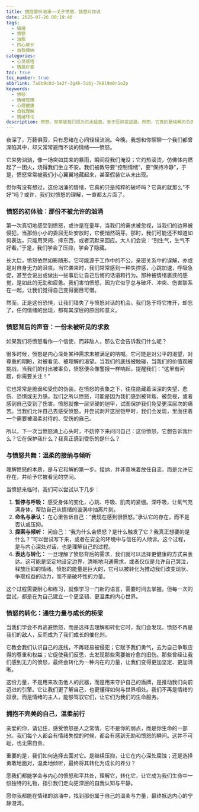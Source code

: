 ```yaml
---
title: 拥抱那份汹涌——关于愤怒，我想对你说
date: 2025-07-26 00:19:40
tags:
  - 情绪
  - 愤怒
  - 治愈
  - 内心成长
  - 自我接纳
categories:
  - 心灵感悟
  - 情感疗愈
toc: true
toc_number: true
abbrlink: 7a8b9c0d-1e2f-3g4h-5i6j-7k8l9m0n1o2p
keywords:
  - 愤怒
  - 情绪管理
  - 心理健康
  - 自我理解
  - 情绪转化
description: 愤怒，常常被我们视为洪水猛兽，急于压抑或逃避。然而，它真的是纯粹的负面情绪吗？这篇文章将带你深入探索愤怒的本质，理解它背后的深层信息，学会温柔地接纳并转化这份汹涌的力量，最终找到内心的平静与成长。
---
```


夜深了，万籁俱寂，只有思绪在心间轻轻流淌。今晚，我想和你聊聊一个我们都曾深陷其中，却又常常避而不谈的情绪——愤怒。

它来势汹汹，像一场突如其来的暴雨，瞬间将我们淹没；它灼热滚烫，仿佛体内燃起了一团火，烧得我们坐立不安。我们被教导要“控制情绪”，要“保持冷静”，于是，愤怒常常被我们小心翼翼地藏起来，甚至假装它从未出现。

但你有没有想过，这份汹涌的情绪，它真的只是纯粹的破坏吗？它真的就那么“不好”吗？或许，我们对愤怒的理解，一直都太片面了。

### 愤怒的初体验：那份不被允许的汹涌

第一次真切地感受到愤怒，或许是在童年，当我们的需求被忽视，当我们的边界被侵犯，当那份小小的委屈无处安放时，它便悄然萌芽。那时，我们可能还不知道如何表达，只能用哭闹、摔东西，或者沉默来回应。大人们会说：“别生气，生气不好看。”于是，我们学会了压抑，学会了隐藏。

长大后，愤怒依然如影随形。它可能源于工作中的不公，亲密关系中的误解，亦或是对自身无力的沮丧。当它袭来时，我们常常感到一种失控感，心跳加速，呼吸急促，甚至会说出或做出一些事后让自己后悔的话语和行为。那种被情绪裹挟的感觉，是如此的无助和疲惫。我们害怕愤怒，因为它似乎总与破坏、冲突、伤害联系在一起，让我们觉得自己变得面目可憎。

然而，正是这份恐惧，让我们错失了与愤怒对话的机会。我们急于将它推开，却忘了，任何情绪的出现，都有其深层的原因和意义。

### 愤怒背后的声音：一份未被听见的求救

如果我们将愤怒看作一个信使，而非敌人，那么它会告诉我们什么呢？

很多时候，愤怒是内心深处某种需求未被满足的呐喊。它可能是对公平的渴望，对尊重的期盼，对被看见、被理解的渴望。当我们的底线被触碰，当我们的价值观被挑战，当我们的付出被辜负，愤怒便会像警报一样响起，提醒我们：“这里有问题，你需要关注！”

它也常常是脆弱和受伤的伪装。在愤怒的表象之下，往往隐藏着深深的失望、悲伤、恐惧或无力感。我们之所以愤怒，可能是因为我们感到被背叛，被忽视，或者感到自己受到了伤害。愤怒就像一层坚硬的铠甲，试图保护我们免受更深层次的痛苦。当我们允许自己去感受愤怒，并尝试剥开这层铠甲时，我们会发现，里面住着一个需要被温柔对待的、受伤的自己。

所以，下一次当愤怒涌上心头时，不妨停下来问问自己：这份愤怒，它想告诉我什么？它在保护我什么？我真正感到受伤的是什么？

### 与愤怒共舞：温柔的接纳与倾听

理解愤怒的本质，是与它和解的第一步。接纳，并非意味着放任自流，而是允许它存在，并给予它被看见的空间。

当愤怒来临时，我们可以尝试以下几步：

1.  **暂停与呼吸：** 感受身体的变化，心跳、呼吸、肌肉的紧绷。深呼吸，让氧气充满身体，帮助自己从情绪的漩涡中抽离片刻。
2.  **命名与承认：** 在心里告诉自己：“我现在感到很愤怒。”承认它的存在，而不是否认或压抑。
3.  **探索与倾听：** 问自己：“我为什么会愤怒？是什么触发了它？我真正想要的是什么？”可以尝试写下来，或者在安全的环境中与信任的人倾诉。这个过程，是与内心深处对话，也是理解自己的过程。
4.  **表达与转化：** 一旦理解了愤怒背后的需求，我们就可以选择更健康的方式来表达。这可能是坚定地设定边界，清晰地沟通需求，或者仅仅是允许自己哭泣，释放压抑的情绪。愤怒的能量是巨大的，它可以被转化为推动我们改变现状、争取权益的动力，而不是破坏性的力量。

这个过程需要耐心和练习，就像学习一门新的语言，需要时间去掌握。但每一次的尝试，都是在为自己建立一个更坚韧、更温柔的内心世界。

### 愤怒的转化：通往力量与成长的桥梁

当我们学会不再逃避愤怒，而是选择去理解和转化它时，我们会发现，愤怒不再是我们的敌人，反而成为了我们成长的催化剂。

它教会我们认识自己的底线，不再轻易被侵犯；它赋予我们勇气，去为自己争取应得的尊重和权益；它促使我们反思，去发现那些需要被疗愈的旧伤。那些曾经让我们感到无力的愤怒，最终会转化为一种内在的力量，让我们变得更加坚定、更加清晰。

这份力量，不是用来攻击他人的武器，而是用来守护自己的盾牌，是推动我们向前迈进的引擎。它让我们更了解自己，也更懂得如何与世界相处。我们不再是情绪的奴隶，而是情绪的主人，能够驾驭它们，让它们为我们的生命服务。

### 拥抱不完美的自己，温柔前行

亲爱的你，请记住，感受愤怒是人之常情，它不是你的弱点，而是你生命的一部分。我们每个人都会有情绪失控的时候，都会有感到无助和愤怒的瞬间。这并不可耻，也无需自责。

重要的是，我们如何选择去面对它。是继续压抑，让它在内心深处腐蚀；还是选择勇敢地面对，温柔地倾听，最终将其转化为成长的养分？

愿我们都能学会与内心的愤怒和平共处，理解它，转化它，让它成为我们生命中一份独特的礼物，指引我们走向更深层的自我认知与平静。

愿你我都能在情绪的汹涌中，找到那份属于自己的温柔与力量，最终抵达内心的宁静港湾。
